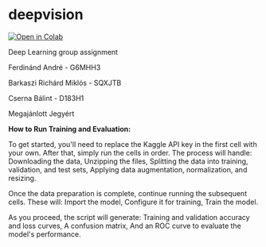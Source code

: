 # deepvision
[![Open in Colab](https://colab.research.google.com/assets/colab-badge.svg)](https://github.com/ferdinandre/deepvision/blob/main/milestone3.ipynb)

Deep Learning group assignment

Ferdinánd André - G6MHH3

Barkaszi Richárd Miklós - SQXJTB

Cserna Bálint - D183H1

Megajánlott Jegyért

<b>How to Run Training and Evaluation:</b>

To get started, you'll need to replace the Kaggle API key in the first cell with your own. After that, simply run the cells in order.
The process will handle:
    Downloading the data,
    Unzipping the files,
    Splitting the data into training, validation, and test sets,
    Applying data augmentation, normalization, and resizing.
    
Once the data preparation is complete, continue running the subsequent cells. These will:
    Import the model,
    Configure it for training,
    Train the model.
    
As you proceed, the script will generate:
    Training and validation accuracy and loss curves,
    A confusion matrix,
    And an ROC curve to evaluate the model's performance.
